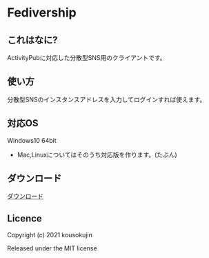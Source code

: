 # Fedivership

## これはなに?
ActivityPubに対応した分散型SNS用のクライアントです。

## 使い方
分散型SNSのインスタンスアドレスを入力してログインすれば使えます。

## 対応OS
Windows10 64bit
* Mac,Linuxについてはそのうち対応版を作ります。(たぶん)

## ダウンロード
[ダウンロード](https://github.com/kousokujin/fedivership/releases/)

## Licence
Copyright (c) 2021 kousokujin

Released under the MIT license
